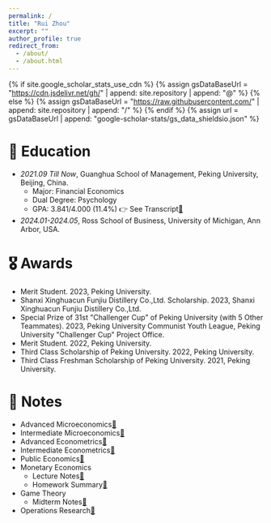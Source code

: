 ```yaml
---
permalink: /
title: "Rui Zhou"
excerpt: ""
author_profile: true
redirect_from: 
  - /about/
  - /about.html
---
```


{% if site.google_scholar_stats_use_cdn %}
{% assign gsDataBaseUrl = "https://cdn.jsdelivr.net/gh/" | append: site.repository | append: "@" %}
{% else %}
{% assign gsDataBaseUrl = "https://raw.githubusercontent.com/" | append: site.repository | append: "/" %}
{% endif %}
{% assign url = gsDataBaseUrl | append: "google-scholar-stats/gs_data_shieldsio.json" %}

<span class='anchor' id='about-me'></span>

# 📖 Education

- *2021.09 Till Now*, Guanghua School of Management, Peking University, Beijing, China.
  - Major: Financial Economics
  - Dual Degree: Psychology
  - GPA: 3.841/4.000 (11.4%) 👉 See Transcript[🔗](https://disk.pku.edu.cn/link/AAF93C9C1CFDDC4F4098FF427943166804)
- *2024.01-2024.05*, Ross School of Business, University of Michigan, Ann Arbor, USA.

<span class='anchor' id='awards'></span>

# 🎖 Awards

* Merit Student. 2023, Peking University.
* Shanxi Xinghuacun Funjiu Distillery Co.,Ltd. Scholarship. 2023, Shanxi Xinghuacun Funjiu Distillery Co.,Ltd.
* Special Prize of 31st "Challenger Cup" of Peking University (with 5 Other Teammates). 2023, Peking University Communist Youth League, Peking University "Challenger Cup" Project Office.
* Merit Student. 2022, Peking University.
* Third Class Scholarship of Peking University. 2022, Peking University.
* Third Class Freshman Scholarship of Peking University. 2021, Peking University.

<span class='anchor' id='notes'></span>

# 📒 Notes

* Advanced Microeconomics[🔗](https://disk.pku.edu.cn/link/AA8C0A2F7852E44560A7C55ADD564457B8)
* Intermediate Microeconomics[🔗](https://disk.pku.edu.cn/link/AAF8F26F093AD14CC598B946B0BAC378F3)
* Advanced Econometrics[🔗](https://disk.pku.edu.cn/link/AA0241615B28E94CA9AA94B99C4339613F)
* Intermediate Econometrics[🔗](https://disk.pku.edu.cn/link/AA6C971B128E064390B566D2E6A3F8AE8B)
* Public Economics[🔗](https://disk.pku.edu.cn/link/AAFE676871EC824219AC8C689819D480DC)
* Monetary Economics
  * Lecture Notes[🔗](https://disk.pku.edu.cn/link/AA8F8C4E6870194FD889AFCDB0CE177425)
  * Homework Summary[🔗](https://disk.pku.edu.cn/link/AA54DE0D4EE0124896B8F14BAE23052134)
* Game Theory
  * Midterm Notes[🔗](https://disk.pku.edu.cn/link/AA1C29DED4AEB14D42AF8E851BB94F10A3)
* Operations Research[🔗](https://disk.pku.edu.cn/link/AA1C7D810B1D794807BDCBE5E98E002201)

